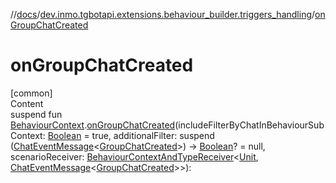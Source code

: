 //[docs](../../index.md)/[dev.inmo.tgbotapi.extensions.behaviour_builder.triggers_handling](index.md)/[onGroupChatCreated](on-group-chat-created.md)



# onGroupChatCreated  
[common]  
Content  
suspend fun [BehaviourContext](../dev.inmo.tgbotapi.extensions.behaviour_builder/-behaviour-context/index.md).[onGroupChatCreated](on-group-chat-created.md)(includeFilterByChatInBehaviourSubContext: [Boolean](https://kotlinlang.org/api/latest/jvm/stdlib/kotlin/-boolean/index.html) = true, additionalFilter: suspend ([ChatEventMessage](../dev.inmo.tgbotapi.types.message.abstracts/-chat-event-message/index.md)<[GroupChatCreated](../dev.inmo.tgbotapi.types.message.ChatEvents/-group-chat-created/index.md)>) -> [Boolean](https://kotlinlang.org/api/latest/jvm/stdlib/kotlin/-boolean/index.html)? = null, scenarioReceiver: [BehaviourContextAndTypeReceiver](../dev.inmo.tgbotapi.extensions.behaviour_builder/index.md#%5Bdev.inmo.tgbotapi.extensions.behaviour_builder%2FBehaviourContextAndTypeReceiver%2F%2F%2FPointingToDeclaration%2F%5D%2FClasslikes%2F625018081)<[Unit](https://kotlinlang.org/api/latest/jvm/stdlib/kotlin/-unit/index.html), [ChatEventMessage](../dev.inmo.tgbotapi.types.message.abstracts/-chat-event-message/index.md)<[GroupChatCreated](../dev.inmo.tgbotapi.types.message.ChatEvents/-group-chat-created/index.md)>>):   



